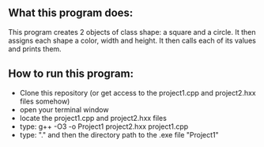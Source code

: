  ## What this program does:
 
 This program creates 2 objects of class shape: a square and a circle.
 It then assigns each shape a color, width and height.
 It then calls each of its values and prints them.
 
  ## How to run this program:
  
  - Clone this repository (or get access to the project1.cpp and project2.hxx files somehow)
  - open your terminal window
  - locate the project1.cpp and project2.hxx files
  - type: g++ -O3 -o Project1 project2.hxx project1.cpp
  - type: "." and then the directory path to the .exe file "Project1"